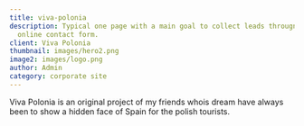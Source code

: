 ```yaml
---
title: viva-polonia
description: Typical one page with a main goal to collect leads througn an
  online contact form.
client: Viva Polonia
thumbnail: images/hero2.png
image2: images/logo.png
author: Admin
category: corporate site
---
```

Viva Polonia is an original project of my friends whois dream have always been to show a hidden face of Spain for the polish tourists.